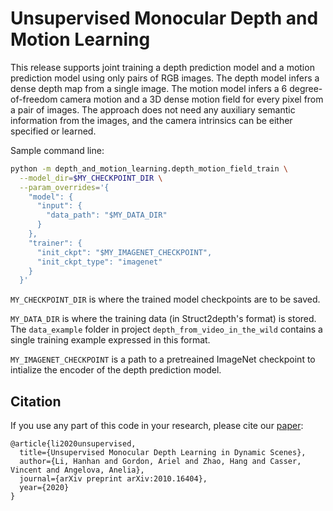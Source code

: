 # Unsupervised Monocular Depth and Motion Learning

This release supports joint training a depth prediction model and a motion
prediction model using only pairs of RGB images. The depth model infers a dense
depth map from a single image. The motion model infers a 6 degree-of-freedom
camera motion and a 3D dense motion field for every pixel from a pair of images.
The approach does not need any auxiliary semantic information from the images,
and the camera intrinsics can be either specified or learned.

Sample command line:

```bash
python -m depth_and_motion_learning.depth_motion_field_train \
  --model_dir=$MY_CHECKPOINT_DIR \
  --param_overrides='{
    "model": {
      "input": {
        "data_path": "$MY_DATA_DIR"
      }
    },
    "trainer": {
      "init_ckpt": "$MY_IMAGENET_CHECKPOINT",
      "init_ckpt_type": "imagenet"
    }
  }'
```

`MY_CHECKPOINT_DIR` is where the trained model checkpoints are to be saved.

`MY_DATA_DIR` is where the training data (in Struct2depth's format) is stored.
The `data_example` folder in project `depth_from_video_in_the_wild` contains a
single training example expressed in this format.

`MY_IMAGENET_CHECKPOINT` is a path to a pretreained ImageNet checkpoint to
intialize the encoder of the depth prediction model.

## Citation
If you use any part of this code in your research, please cite our
[paper](https://arxiv.org/abs/2010.16404):

```
@article{li2020unsupervised,
  title={Unsupervised Monocular Depth Learning in Dynamic Scenes},
  author={Li, Hanhan and Gordon, Ariel and Zhao, Hang and Casser, Vincent and Angelova, Anelia},
  journal={arXiv preprint arXiv:2010.16404},
  year={2020}
}
```
